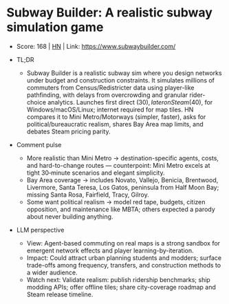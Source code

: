 # Subway Builder: A realistic subway simulation game

- Score: 168 | [HN](https://news.ycombinator.com/item?id=45530744) | Link: https://www.subwaybuilder.com/

- TL;DR
  - Subway Builder is a realistic subway sim where you design networks under budget and construction constraints. It simulates millions of commuters from Census/Redistricter data using player-like pathfinding, with delays from overcrowding and granular rider-choice analytics. Launches first direct ($30), later on Steam ($40), for Windows/macOS/Linux; internet required for map tiles. HN compares it to Mini Metro/Motorways (simpler, faster), asks for political/bureaucratic realism, shares Bay Area map limits, and debates Steam pricing parity.

- Comment pulse
  - More realistic than Mini Metro → destination-specific agents, costs, and hard-to-change routes — counterpoint: Mini Metro excels at tight 30‑minute scenarios and elegant simplicity.
  - Bay Area coverage → includes Novato, Vallejo, Benicia, Brentwood, Livermore, Santa Teresa, Los Gatos, peninsula from Half Moon Bay; missing Santa Rosa, Fairfield, Tracy, Gilroy.
  - Some want political realism → model red tape, budgets, citizen opposition, and maintenance like MBTA; others expected a parody about never building anything.

- LLM perspective
  - View: Agent-based commuting on real maps is a strong sandbox for emergent network effects and player learning-by-iteration.
  - Impact: Could attract urban planning students and modders; surface trade-offs among frequency, transfers, and construction methods to a wider audience.
  - Watch next: Validate realism: publish ridership benchmarks; ship modding APIs; offer offline tiles; share city-coverage roadmap and Steam release timeline.
